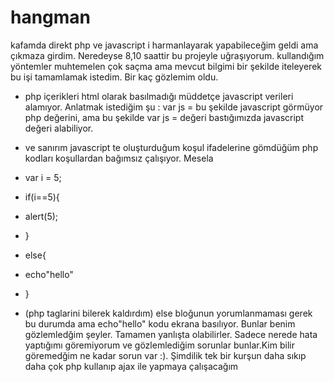 # hangman

kafamda direkt php ve javascript i harmanlayarak yapabileceğim geldi ama çıkmaza girdim.
Neredeyse 8,10 saattir bu projeyle uğraşıyorum. kullandığım yöntemler muhtemelen çok saçma ama mevcut bilgimi bir şekilde iteleyerek bu işi tamamlamak istedim. Bir kaç gözlemim oldu.
- php içerikleri html olarak basılmadığı müddetçe javascript verileri alamıyor. Anlatmak istediğim şu : 
 var js = <?php $php_var ?> bu şekilde javascript görmüyor php değerini, ama bu şekilde var js = <?= $php_var ?> 
 değeri bastığımızda javascript değeri alabiliyor.
 - ve sanırım javascript te oluşturduğum koşul ifadelerine gömdüğüm php kodları koşullardan bağımsız çalışıyor. Mesela

 - var i = 5;
 - if(i==5){
 -   alert(5);
 - }
 - else{
 -  echo"hello" 
 - }
 - (php taglarini bilerek kaldırdım)
else bloğunun yorumlanmaması gerek bu durumda ama echo"hello" kodu ekrana basılıyor.
Bunlar benim gözlemledğim şeyler. Tamamen yanlışta olabilirler. Sadece nerede hata yaptığımı göremiyorum ve gözlemlediğim sorunlar bunlar.Kim bilir göremedğim ne kadar sorun var :). Şimdilik tek bir kurşun daha sıkıp 
daha çok php kullanıp ajax ile yapmaya çalışacağım
